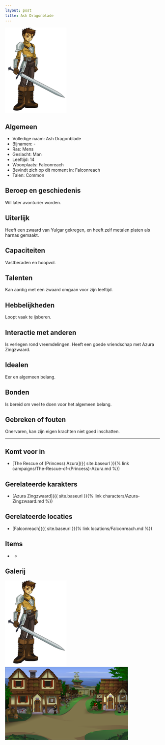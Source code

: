 ```yaml
---
layout: post
title: Ash Dragonblade
---
```


<img src="../images/Ash Dragonblade.png" alt="Ash Dragonblade" width=200>

## Algemeen
* Volledige naam: Ash Dragonblade
* Bijnamen: -
* Ras: Mens
* Geslacht: Man
* Leeftijd: 14
* Woonplaats: Falconreach
* Bevindt zich op dit moment in: Falconreach
* Talen: Common

## Beroep en geschiedenis
Wil later avonturier worden.

## Uiterlijk
Heeft een zwaard van Yulgar gekregen, en heeft zelf metalen platen als harnas gemaakt.

## Capaciteiten
Vastberaden en hoopvol.

## Talenten
Kan aardig met een zwaard omgaan voor zijn leeftijd.

## Hebbelijkheden
Loopt vaak te ijsberen.

## Interactie met anderen
Is verlegen rond vreemdelingen. Heeft een goede vriendschap met Azura Zingzwaard.

## Idealen
Eer en algemeen belang.

## Bonden
Is bereid om veel te doen voor het algemeen belang.

## Gebreken of fouten
Onervaren, kan zijn eigen krachten niet goed inschatten.

---

## Komt voor in
* [The Rescue of (Princess) Azura]({{ site.baseurl }}{% link campaigns/The-Rescue-of-(Princess)-Azura.md %})

## Gerelateerde karakters
* [Azura Zingzwaard]({{ site.baseurl }}{% link characters/Azura-Zingzwaard.md %})

## Gerelateerde locaties
* [Falconreach]({{ site.baseurl }}{% link locations/Falconreach.md %})

## Items
* -

## Galerij
<img src="../images/Ash Dragonblade.png" alt="Ash Dragonblade" width=200>

<img src="../images/Falconreach.png" alt="Ash voor de Falconreach Herberg" width=400>